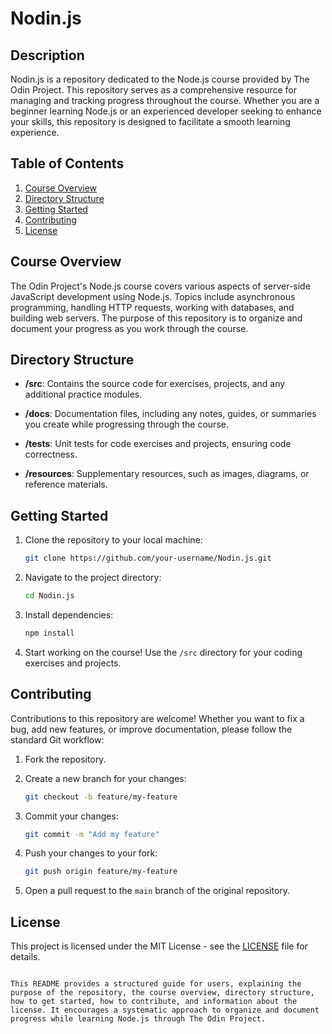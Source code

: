 # Nodin.js

## Description

Nodin.js is a repository dedicated to the Node.js course provided by The Odin Project. This repository serves as a comprehensive resource for managing and tracking progress throughout the course. Whether you are a beginner learning Node.js or an experienced developer seeking to enhance your skills, this repository is designed to facilitate a smooth learning experience.

## Table of Contents

1. [Course Overview](#course-overview)
2. [Directory Structure](#directory-structure)
3. [Getting Started](#getting-started)
4. [Contributing](#contributing)
5. [License](#license)

## Course Overview

The Odin Project's Node.js course covers various aspects of server-side JavaScript development using Node.js. Topics include asynchronous programming, handling HTTP requests, working with databases, and building web servers. The purpose of this repository is to organize and document your progress as you work through the course.

## Directory Structure

- **/src**: Contains the source code for exercises, projects, and any additional practice modules.
  
- **/docs**: Documentation files, including any notes, guides, or summaries you create while progressing through the course.

- **/tests**: Unit tests for code exercises and projects, ensuring code correctness.

- **/resources**: Supplementary resources, such as images, diagrams, or reference materials.

## Getting Started

1. Clone the repository to your local machine:
   ```bash
   git clone https://github.com/your-username/Nodin.js.git
   ```

2. Navigate to the project directory:
   ```bash
   cd Nodin.js
   ```

3. Install dependencies:
   ```bash
   npm install
   ```

4. Start working on the course! Use the `/src` directory for your coding exercises and projects.

## Contributing

Contributions to this repository are welcome! Whether you want to fix a bug, add new features, or improve documentation, please follow the standard Git workflow:

1. Fork the repository.
2. Create a new branch for your changes:
   ```bash
   git checkout -b feature/my-feature
   ```

3. Commit your changes:
   ```bash
   git commit -m "Add my feature"
   ```

4. Push your changes to your fork:
   ```bash
   git push origin feature/my-feature
   ```

5. Open a pull request to the `main` branch of the original repository.

## License

This project is licensed under the MIT License - see the [LICENSE](LICENSE) file for details.
```

This README provides a structured guide for users, explaining the purpose of the repository, the course overview, directory structure, how to get started, how to contribute, and information about the license. It encourages a systematic approach to organize and document progress while learning Node.js through The Odin Project.
